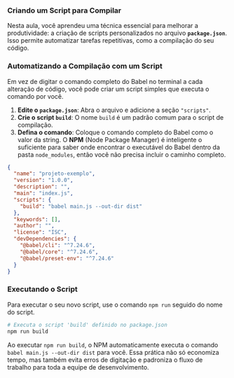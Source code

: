 ### Criando um Script para Compilar

Nesta aula, você aprendeu uma técnica essencial para melhorar a produtividade: a criação de scripts personalizados no arquivo **`package.json`**. Isso permite automatizar tarefas repetitivas, como a compilação do seu código.

### Automatizando a Compilação com um Script

Em vez de digitar o comando completo do Babel no terminal a cada alteração de código, você pode criar um script simples que executa o comando por você.

1.  **Edite o `package.json`**: Abra o arquivo e adicione a seção `"scripts"`.
2.  **Crie o script `build`**: O nome `build` é um padrão comum para o script de compilação.
3.  **Defina o comando**: Coloque o comando completo do Babel como o valor da string. O **NPM** (Node Package Manager) é inteligente o suficiente para saber onde encontrar o executável do Babel dentro da pasta `node_modules`, então você não precisa incluir o caminho completo.

<!-- end list -->

```json
{
  "name": "projeto-exemplo",
  "version": "1.0.0",
  "description": "",
  "main": "index.js",
  "scripts": {
    "build": "babel main.js --out-dir dist"
  },
  "keywords": [],
  "author": "",
  "license": "ISC",
  "devDependencies": {
    "@babel/cli": "^7.24.6",
    "@babel/core": "^7.24.6",
    "@babel/preset-env": "^7.24.6"
  }
}
```

### Executando o Script

Para executar o seu novo script, use o comando `npm run` seguido do nome do script.

```bash
# Executa o script 'build' definido no package.json
npm run build
```

Ao executar `npm run build`, o NPM automaticamente executa o comando `babel main.js --out-dir dist` para você. Essa prática não só economiza tempo, mas também evita erros de digitação e padroniza o fluxo de trabalho para toda a equipe de desenvolvimento.


